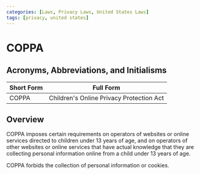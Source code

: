 ```yaml
---
categories: [Laws, Privacy Laws, United States Laws]
tags: [privacy, united states]
---
```


# COPPA

## Acronyms, Abbreviations, and Initialisms

| Short Form | Full Form |
| - | - |
| COPPA | Children's Online Privacy Protection Act |

## Overview

COPPA imposes certain requirements on operators of websites or online services directed to children under 13 years of age, and on operators of other websites or online services that have actual knowledge that they are collecting personal information online from a child under 13 years of age.

COPPA forbids the collection of personal information or cookies.
